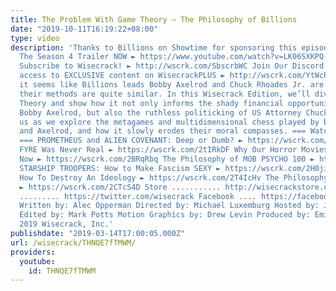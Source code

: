 ```yaml
---
title: The Problem With Game Theory – The Philosophy of Billions
date: "2019-10-11T16:19:22+08:00"
type: video
description: 'Thanks to Billions on Showtime for sponsoring this episode! Check Out
  The Season 4 Trailer NOW ► https://www.youtube.com/watch?v=LK06SXKPQ-c&authuser=1
  Subscribe to Wisecrack! ► http://wscrk.com/SbscrbWC Join Our Discord Chat and get
  access to EXCLUSIVE content on WisecrackPLUS ► http://wscrk.com/YtWcPls Although
  it seems like Billions leads Bobby Axelrod and Chuck Rhoades Jr. are moral opposites,
  their methods are quite similar. In this Wisecrack Edition, we’ll dive in to Game
  Theory and show how it not only informs the shady financial opportunism of billionaire
  Bobby Axelrod, but also the ruthless politicking of US Attorney Chuck Rhoades. Join
  us as we explore the metagames and multidimensional chess played by both Rhoades
  and Axelrod, and how it slowly erodes their moral compasses. === Watch More Episodes!
  === PROMETHEUS and ALIEN COVENANT: Deep or Dumb? ► https://wscrk.com/2Hie8ly Why
  FYRE Was Never Real ► https://wscrk.com/2tIRkDF Why Our Horror Movies Are Different
  Now ► https://wscrk.com/2BRqRbq The Philosophy of MOB PSYCHO 100 ► https://wscrk.com/2GLn6Iz
  STARSHIP TROOPERS: How to Make Fascism SEXY ► https://wscrk.com/2H0jimf DJANGO UNCHAINED:
  How To Destroy An Ideology ► https://wscrk.com/2T4IcHv The Philosophy of TRUE DETECTIVE
  ► https://wscrk.com/2CTcS4D Store ........... http://wisecrackstore.com Twitter
  ......... https://twitter.com/wisecrack Facebook .... https://facebook.com/wisecrackedu
  Written by: Alec Opperman Directed by: Michael Luxemburg Hosted by: Jared Bauer
  Edited by: Mark Potts Motion Graphics by: Drew Levin Produced by: Emily Dunbar ©
  2019 Wisecrack, Inc.'
publishdate: "2019-03-14T17:00:05.000Z"
url: /wisecrack/THNQE7fTMWM/
providers:
  youtube:
    id: THNQE7fTMWM
---
```

